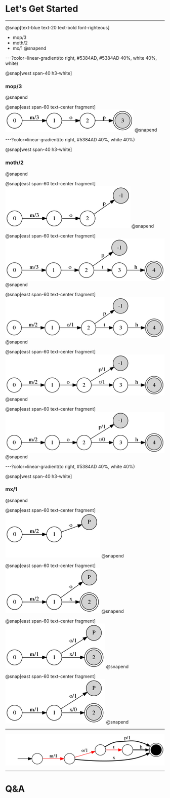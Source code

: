 # Let's Get Started



---

@snap[text-blue text-20 text-bold font-righteous]
- mop/3
- moth/2
- mx/1
@snapend



---?color=linear-gradient(to right, #5384AD, #5384AD 40%, white 40%, white)

@snap[west span-40 h3-white]
### mop/3
@snapend

@snap[east span-60 text-center fragment]
![](assets/img/mop0.png)
@snapend



---?color=linear-gradient(to right, #5384AD 40%, white 40%)

@snap[west span-40 h3-white]
### moth/2
@snapend

@snap[east span-60 text-center fragment]
![](assets/img/moth0.png)
@snapend

@snap[east span-60 text-center fragment]
![](assets/img/moth1.png)
@snapend

@snap[east span-60 text-center fragment]
![](assets/img/moth2.png)
@snapend

@snap[east span-60 text-center fragment]
![](assets/img/moth3.png)
@snapend

@snap[east span-60 text-center fragment]
![](assets/img/moth4.png)
@snapend



---?color=linear-gradient(to right, #5384AD 40%, white 40%)

@snap[west span-40 h3-white]
### mx/1
@snapend

@snap[east span-60 text-center fragment]
![](assets/img/mx0.png)
@snapend

@snap[east span-60 text-center fragment]
![](assets/img/mx1.png)
@snapend

@snap[east span-60 text-center fragment]
![](assets/img/mx2.png)
@snapend

@snap[east span-60 text-center fragment]
![](assets/img/mx3.png)
@snapend



---

![](assets/img/mmm.png)



---
# Q&A

